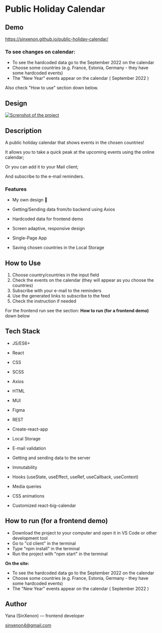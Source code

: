 # Public Holiday Calendar

## Demo

https://sinxenon.github.io/public-holiday-calendar/

### To see changes on calendar: 

- To see the hardcoded data go to the September 2022 on the calendar
- Choose some countries (e.g. France, Estonia, Germany - they have some hardcoded events)
- The "New Year" events appear on the calendar ( September 2022 )

Also check "How to use" section down below.

## Design

[![Screnshot of the project](https://i.postimg.cc/xCGZksJZ/screenshot-hardcodeddata.png)](https://postimg.cc/9RMbKYBP)

## Description

A public holiday calendar that shows events in the chosen countries! 

It allows you to take a quick peak at the upcoming events using the online calendar;

Or you can add it to your Mail client;

And subscribe to the e-mail reminders.

### Features

- My own design 🐹

- Getting/Sending data from/to backend using Axios

- Hardcoded data for frontend demo

- Screen adaptive, responsive design

- Single-Page App

- Saving chosen countries in the Local Storage


## How to Use

1. Choose country/countries in the input field
2. Check the events on the calendar (they will appear as you choose the countries)
3. Subscribe with your e-mail to the reminders
4. Use the generated links to subscribe to the feed
5. Check the instruction if needed

For the frontend run see the section: <b>How to run (for a frontend demo)</b> down below

## Tech Stack

- JS/ES6+
- React
- CSS
- SCSS
- Axios
- HTML
- MUI
- Figma
- REST

- Create-react-app
- Local Storage
- E-mail validation
- Getting and sending data to the server
- Immutability
- Hooks (useState, useEffect, useRef, useCallback, useContext)
- Media queries
- CSS animations
- Customized react-big-calendar 

## How to run (for a frontend demo)

- Download the project to your computer and open it in VS Code or other development tool
- Go to "cd client" in the terminal
- Type "npm install" in the terminal
- Run the project with "npm start" in the terminal

<b>On the site: </b>

- To see the hardcoded data go to the September 2022 on the calendar
- Choose some countries (e.g. France, Estonia, Germany - they have some hardcoded events)
- The "New Year" events appear on the calendar ( September 2022 )

## Author

Yana (SinXenon) — frontend developer

sinxenon4@gmail.com
